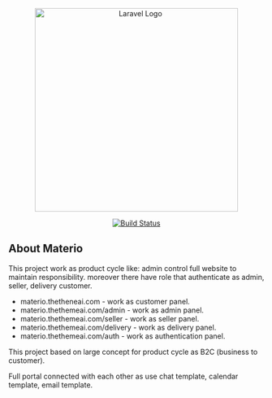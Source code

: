 <p align="center"><a href="https://laravel.com" target="_blank"><img src="https://raw.githubusercontent.com/laravel/art/master/logo-lockup/5%20SVG/2%20CMYK/1%20Full%20Color/laravel-logolockup-cmyk-red.svg" width="400" alt="Laravel Logo"></a></p>

<p align="center">
<a href="https://github.com/laravel/framework/actions"><img src="https://github.com/laravel/framework/workflows/tests/badge.svg" alt="Build Status"></a>
</p>

## About Materio

This project work as product cycle like: admin control full website to maintain responsibility. moreover there have role that authenticate as admin, seller, delivery customer.

- materio.thetheneai.com - work as customer panel.
- materio.thethemeai.com/admin - work as admin panel.
- materio.thethemeai.com/seller - work as seller panel.
- materio.thethemeai.com/delivery - work as delivery panel.
- materio.thethemeai.com/auth - work as authentication panel.

This project based on large concept for product cycle as B2C (business to customer).

Full portal connected with each other as use chat template, calendar template, email template.
